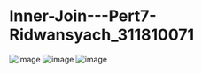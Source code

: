 # Inner-Join---Pert7-Ridwansyach_311810071
![image](https://user-images.githubusercontent.com/46749500/120017098-a75f1180-c00f-11eb-9f3a-1d84379cf8d4.png)
![image](https://user-images.githubusercontent.com/46749500/120017312-f2792480-c00f-11eb-91b4-c354fca85e25.png)
![image](https://user-images.githubusercontent.com/46749500/120017438-150b3d80-c010-11eb-8b90-a955f63e2913.png)

